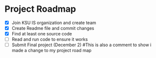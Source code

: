# Project Roadmap
- [x] Join KSU IS organization and create team
- [x] Create Readme file and commit changes
- [x] Find at least one source code
- [ ] Read and run code to ensure it works
- [ ] Submit Final project (December 2)
#This is also a comment to show i made a change to my project road map
